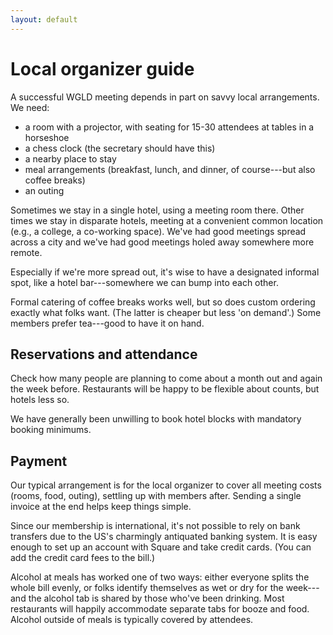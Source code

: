```yaml
---
layout: default
---
```


# Local organizer guide

A successful WGLD meeting depends in part on savvy local arrangements. We need:

  - a room with a projector, with seating for 15-30 attendees at tables in a horseshoe
  - a chess clock (the secretary should have this)
  - a nearby place to stay
  - meal arrangements (breakfast, lunch, and dinner, of course---but also coffee breaks)
  - an outing
  
Sometimes we stay in a single hotel, using a meeting room there. Other times we stay in disparate hotels, meeting at a convenient common location (e.g., a college, a co-working space). We've had good meetings spread across a city and we've had good meetings holed away somewhere more remote.

Especially if we're more spread out, it's wise to have a designated informal spot, like a hotel bar---somewhere we can bump into each other.

Formal catering of coffee breaks works well, but so does custom ordering exactly what folks want. (The latter is cheaper but less 'on demand'.) Some members prefer tea---good to have it on hand.

## Reservations and attendance

Check how many people are planning to come about a month out and again the week before. Restaurants will be happy to be flexible about counts, but hotels less so.

We have generally been unwilling to book hotel blocks with mandatory booking minimums.

## Payment

Our typical arrangement is for the local organizer to cover all meeting costs (rooms, food, outing), settling up with members after. Sending a single invoice at the end helps keep things simple.

Since our membership is international, it's not possible to rely on bank transfers due to the US's charmingly antiquated banking system. It is easy enough to set up an account with Square and take credit cards. (You can add the credit card fees to the bill.)

Alcohol at meals has worked one of two ways: either everyone splits the whole bill evenly, or folks identify themselves as wet or dry for the week---and the alcohol tab is shared by those who've been drinking. Most restaurants will happily accommodate separate tabs for booze and food. Alcohol outside of meals is typically covered by attendees.
